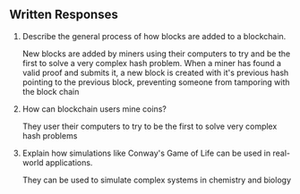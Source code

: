 ## Written Responses

1. Describe the general process of how blocks are added to a blockchain.

    New blocks are added by miners using their computers to try and be the first to solve a very complex hash problem.  When a miner has found
    a valid proof and submits it, a new block is created with it's previous hash pointing to the previous block, preventing someone from tamporing with the block chain

2. How can blockchain users mine coins?

    They user their computers to try to be the first to solve very complex hash problems 

3. Explain how simulations like Conway's Game of Life can be used in real-world applications.

    They can be used to simulate complex systems in chemistry and biology 